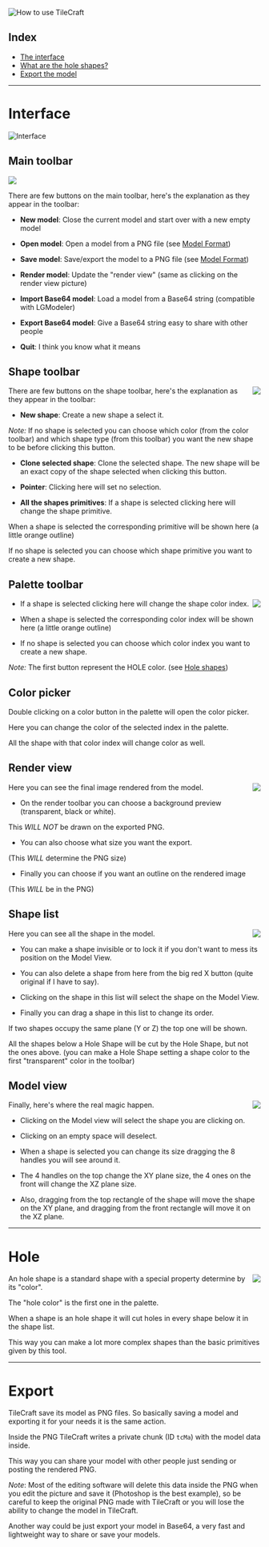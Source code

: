 ![How to use TileCraft](https://dl.dropboxusercontent.com/u/683344/akifox/tilecraft/git/guide/title.png)

## Index

- [The interface](#interface)
- [What are the hole shapes?](#hole)
- [Export the model](#export)

---

# Interface
![Interface](https://dl.dropboxusercontent.com/u/683344/akifox/tilecraft/git/guide/interface.png)

## Main toolbar

<img src="https://dl.dropboxusercontent.com/u/683344/akifox/tilecraft/git/guide/mainToolbar.png">

There are few buttons on the main toolbar, here's the explanation as they appear in the toolbar:

- **New model**:
Close the current model and start over with a new empty model

- **Open model**:
Open a model from a PNG file (see [Model Format](#export))

- **Save model**:
Save/export the model to a PNG file (see [Model Format](#export))

- **Render model**:
Update the "render view" (same as clicking on the render view picture)

- **Import Base64 model**:
Load a model from a Base64 string (compatible with LGModeler)

- **Export Base64 model**:
Give a Base64 string easy to share with other people

- **Quit**:
I think you know what it means

## Shape toolbar

<img align="right" src="https://dl.dropboxusercontent.com/u/683344/akifox/tilecraft/git/guide/shapeToolbar.png">

There are few buttons on the shape toolbar, here's the explanation as they appear in the toolbar:

- **New shape**:
Create a new shape a select it.

*Note:* If no shape is selected you can choose which color (from the color toolbar) and which shape type (from this toolbar) you want the new shape to be before clicking this button.

- **Clone selected shape**:
Clone the selected shape. The new shape will be an exact copy of the shape selected when clicking this button.

- **Pointer**:
Clicking here will set no selection.

- **All the shapes primitives**:
If a shape is selected clicking here will change the shape primitive.

When a shape is selected the corresponding primitive will be shown here (a little orange outline)

If no shape is selected you can choose which shape primitive you want to create a new shape.</div>

## Palette toolbar

<img align="right" src="https://dl.dropboxusercontent.com/u/683344/akifox/tilecraft/git/guide/paletteToolbar.png">

- If a shape is selected clicking here will change the shape color index.

- When a shape is selected the corresponding color index will be shown here (a little orange outline)

- If no shape is selected you can choose which color index you want to create a new shape.

*Note:* The first button represent the HOLE color. (see [Hole shapes](#hole))

## Color picker

Double clicking on a color button in the palette will open the color picker.

Here you can change the color of the selected index in the palette.

All the shape with that color index will change color as well.

## Render view

<img align="right" src="https://dl.dropboxusercontent.com/u/683344/akifox/tilecraft/git/guide/renderView.png">

Here you can see the final image rendered from the model.

- On the render toolbar you can choose a background preview (transparent, black or white).

This *WILL NOT* be drawn on the exported PNG.

- You can also choose what size you want the export.

(This *WILL* determine the PNG size)
- Finally you can choose if you want an outline on the rendered image

(This *WILL* be in the PNG)

## Shape list

<img align="right" src="https://dl.dropboxusercontent.com/u/683344/akifox/tilecraft/git/guide/shapeList.png">

Here you can see all the shape in the model.

- You can make a shape invisible or to lock it if you don't want to mess its position on the Model View.

- You can also delete a shape from here from the big red X button (quite original if I have to say).

- Clicking on the shape in this list will select the shape on the Model View.

- Finally you can drag a shape in this list to change its order.

If two shapes occupy the same plane (Y or Z) the top one will be shown.

All the shapes below a Hole Shape will be cut by the Hole Shape, but not the ones above. (you can make a Hole Shape setting a shape color to the first "transparent" color in the toolbar)

## Model view

<img align="right" src="https://dl.dropboxusercontent.com/u/683344/akifox/tilecraft/git/guide/modelView.png">

Finally, here's where the real magic happen.

- Clicking on the Model view will select the shape you are clicking on.

- Clicking on an empty space will deselect.

- When a shape is selected you can change its size dragging the 8 handles you will see around it.

- The 4 handles on the top change the XY plane size, the 4 ones on the front will change the XZ plane size.

- Also, dragging from the top rectangle of the shape will move the shape on the XY plane, and dragging from the front rectangle will move it on the XZ plane.

---

# Hole

<img align="right" src="https://dl.dropboxusercontent.com/u/683344/akifox/tilecraft/git/guide/hole.png">

An hole shape is a standard shape with a special property determine by its "color".

The "hole color" is the first one in the palette.

When a shape is an hole shape it will cut holes in every shape below it in the shape list.

This way you can make a lot more complex shapes than the basic primitives given by this tool.

---

# Export

TileCraft save its model as PNG files. So basically saving a model and exporting it for your needs it is the same action.

Inside the PNG TileCraft writes a private chunk (ID `tcMa`) with the model data inside.

This way you can share your model with other people just sending or posting the rendered PNG.

*Note*: Most of the editing software will delete this data inside the PNG when you edit the picture and save it (Photoshop is the best example), so be careful to keep the original PNG made with TileCraft or you will lose the ability to change the model in TileCraft.

Another way could be just export your model in Base64, a very fast and lightweight way to share or save your models.
